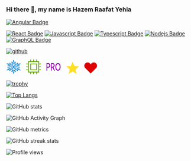 ### Hi there 👋, my name is Hazem Raafat Yehia
[![Angular Badge](https://img.shields.io/badge/-Angular-e535ab?style=for-the-badge&labelColor=black&logo=Angular&logoColor=e535ab)](#)

[![React Badge](https://img.shields.io/badge/-React-61DBFB?style=for-the-badge&labelColor=black&logo=react&logoColor=61DBFB)](#)
[![Javascript Badge](https://img.shields.io/badge/-Javascript-F0DB4F?style=for-the-badge&labelColor=black&logo=javascript&logoColor=F0DB4F)](#)
[![Typescript Badge](https://img.shields.io/badge/-Typescript-007acc?style=for-the-badge&labelColor=black&logo=typescript&logoColor=007acc)](#) 
[![Nodejs Badge](https://img.shields.io/badge/-Nodejs-3C873A?style=for-the-badge&labelColor=black&logo=node.js&logoColor=3C873A)](#) 
[![GraphQL Badge](https://img.shields.io/badge/-GraphQl-e535ab?style=for-the-badge&labelColor=black&logo=node.js&logoColor=e535ab)](#)


[<img src='https://cdn.jsdelivr.net/npm/simple-icons@3.0.1/icons/github.svg' alt='github' height='40'>](https://github.com/hazemsalama6000) 
<!--<!-- [<img src='https://cdn.jsdelivr.net/npm/simple-icons@3.0.1/icons/linkedin.svg' alt='linkedin' height='40'>](https://www.linkedin.com/in/https://www.linkedin.com/in/mohamedashraf1811//)  
<!----> 
<!--[<img src='https://cdn.jsdelivr.net/npm/simple-icons@3.0.1/icons/twitter.svg' alt='twitter' height='40'>](https://twitter.com/https://twitter.com/MohAshraf1811)  
-->
<a href='https://archiveprogram.github.com/'><img src='https://raw.githubusercontent.com/acervenky/animated-github-badges/master/assets/acbadge.gif' width='40' height='40'></a> <a href='https://docs.github.com/en/developers'><img src='https://raw.githubusercontent.com/acervenky/animated-github-badges/master/assets/devbadge.gif' width='40' height='40'></a> <a href='https://github.com/pricing'><img src='https://raw.githubusercontent.com/acervenky/animated-github-badges/master/assets/pro.gif' width='40' height='40'></a> <a href='https://stars.github.com/'><img src='https://raw.githubusercontent.com/acervenky/animated-github-badges/master/assets/starbadge.gif' width='35' height='35'></a> <a href='https://docs.github.com/en/github/supporting-the-open-source-community-with-github-sponsors'><img src='https://raw.githubusercontent.com/acervenky/animated-github-badges/master/assets/sponsorbadge.gif' width='35' height='35'></a> 

[![trophy](https://github-profile-trophy.vercel.app/?username=hazemsalama6000)](https://github.com/ryo-ma/github-profile-trophy)

[![Top Langs](https://github-readme-stats.vercel.app/api/top-langs/?username=hazemsalama6000)](https://github.com/anuraghazra/github-readme-stats)

![GitHub stats](https://github-readme-stats.vercel.app/api?username=hazemsalama6000&show_icons=true&count_private=true)  

![GitHub Activity Graph](https://activity-graph.herokuapp.com/graph?username=hazemsalama6000)  

![GitHub metrics](https://metrics.lecoq.io/hazemsalama6000)  

![GitHub streak stats](https://github-readme-streak-stats.herokuapp.com/?user=hazemsalama6000)  

![Profile views](https://gpvc.arturio.dev/hazemsalama6000)  

<!--
### Hi there 👋
**hazemsalama6000/hazemsalama6000** is a ✨ _special_ ✨ repository because its `README.md` (this file) appears on your GitHub profile.

Here are some ideas to get you started:

- 🔭 I’m currently working on ...
- 🌱 I’m currently learning ...
- 👯 I’m looking to collaborate on ...
- 🤔 I’m looking for help with ...
- 💬 Ask me about ...
- 📫 How to reach me: ...
- 😄 Pronouns: ...
- ⚡ Fun fact: ...
-->